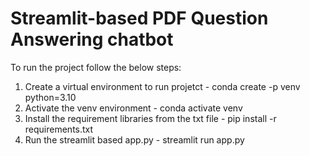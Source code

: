 # Streamlit-based PDF Question Answering chatbot
To run the project follow the below steps:
1. Create a virtual environment to run projetct -
   conda create -p venv python=3.10
2. Activate the venv environment -
   conda activate venv
3. Install the requirement libraries from the txt file -
   pip install -r requirements.txt
4. Run the streamlit based app.py -
   streamlit run app.py
